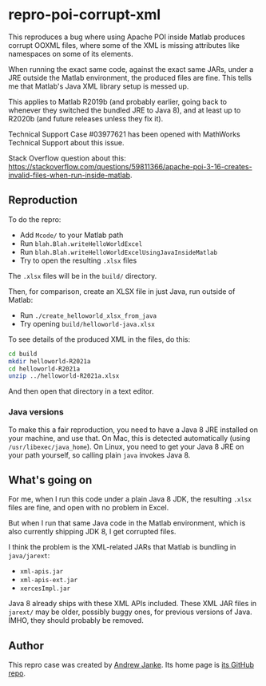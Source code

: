 # repro-poi-corrupt-xml

This reproduces a bug where using Apache POI inside Matlab produces corrupt OOXML files, where some of the XML is missing attributes like namespaces on some of its elements.

When running the exact same code, against the exact same JARs, under a JRE outside the Matlab environment, the produced files are fine. This tells me that Matlab's Java XML library setup is messed up.

This applies to Matlab R2019b (and probably earlier, going back to whenever they switched the bundled JRE to Java 8), and at least up to R2020b (and future releases unless they fix it).

Technical Support Case #03977621 has been opened with MathWorks Technical Support about this issue.

Stack Overflow question about this: <https://stackoverflow.com/questions/59811366/apache-poi-3-16-creates-invalid-files-when-run-inside-matlab>.

## Reproduction

To do the repro:

* Add `Mcode/` to your Matlab path
* Run `blah.Blah.writeHelloWorldExcel`
* Run `blah.Blah.writeHelloWorldExcelUsingJavaInsideMatlab`
* Try to open the resulting `.xlsx` files

The `.xlsx` files will be in the `build/` directory.

Then, for comparison, create an XLSX file in just Java, run outside of Matlab:

* Run `./create_helloworld_xlsx_from_java`
* Try opening `build/helloworld-java.xlsx`

To see details of the produced XML in the files, do this:

```bash
cd build
mkdir helloworld-R2021a
cd helloworld-R2021a
unzip ../helloworld-R2021a.xlsx
```

And then open that directory in a text editor.

### Java versions

To make this a fair reproduction, you need to have a Java 8 JRE installed on your machine, and use that. On Mac, this is detected automatically (using `/usr/libexec/java_home`). On Linux, you need to get your Java 8 JRE on your path yourself, so calling plain `java` invokes Java 8.

## What's going on

For me, when I run this code under a plain Java 8 JDK, the resulting `.xlsx` files are fine, and open with no problem in Excel.

But when I run that same Java code in the Matlab environment, which is also currently shipping JDK 8, I get corrupted files.

I think the problem is the XML-related JARs that Matlab is bundling in `java/jarext`:

* `xml-apis.jar`
* `xml-apis-ext.jar`
* `xercesImpl.jar`

Java 8 already ships with these XML APIs included. These XML JAR files in `jarext/` may be older, possibly buggy ones, for previous versions of Java. IMHO, they should probably be removed.

## Author

This repro case was created by [Andrew Janke](https://apjanke.net). Its home page is [its GitHub repo](https://github.com/apjanke/repro-poi-corrupt-xml).
